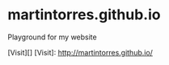 # martintorres.github.io
Playground for my website

[Visit][]
[Visit]: http://martintorres.github.io/

